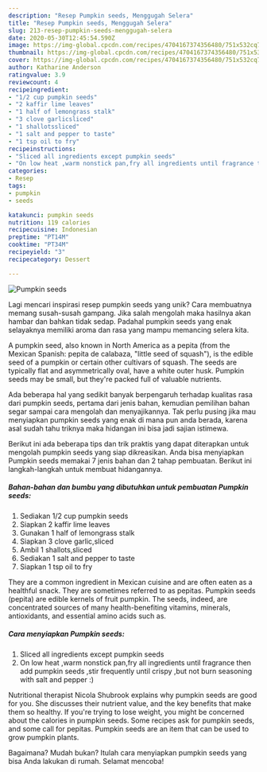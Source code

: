 ```yaml
---
description: "Resep Pumpkin seeds, Menggugah Selera"
title: "Resep Pumpkin seeds, Menggugah Selera"
slug: 213-resep-pumpkin-seeds-menggugah-selera
date: 2020-05-30T12:45:54.590Z
image: https://img-global.cpcdn.com/recipes/4704167374356480/751x532cq70/pumpkin-seeds-recipe-main-photo.jpg
thumbnail: https://img-global.cpcdn.com/recipes/4704167374356480/751x532cq70/pumpkin-seeds-recipe-main-photo.jpg
cover: https://img-global.cpcdn.com/recipes/4704167374356480/751x532cq70/pumpkin-seeds-recipe-main-photo.jpg
author: Katharine Anderson
ratingvalue: 3.9
reviewcount: 4
recipeingredient:
- "1/2 cup pumpkin seeds"
- "2 kaffir lime leaves"
- "1 half of lemongrass stalk"
- "3 clove garlicsliced"
- "1 shallotssliced"
- "1 salt and pepper to taste"
- "1 tsp oil to fry"
recipeinstructions:
- "Sliced all ingredients except pumpkin seeds"
- "On low heat ,warm nonstick pan,fry all ingredients until fragrance then add pumpkin seeds ,stir frequently until crispy ,but not burn seasoning with salt and pepper  :)"
categories:
- Resep
tags:
- pumpkin
- seeds

katakunci: pumpkin seeds 
nutrition: 119 calories
recipecuisine: Indonesian
preptime: "PT14M"
cooktime: "PT34M"
recipeyield: "3"
recipecategory: Dessert

---
```



![Pumpkin seeds](https://img-global.cpcdn.com/recipes/4704167374356480/751x532cq70/pumpkin-seeds-recipe-main-photo.jpg)

Lagi mencari inspirasi resep pumpkin seeds yang unik? Cara membuatnya memang susah-susah gampang. Jika salah mengolah maka hasilnya akan hambar dan bahkan tidak sedap. Padahal pumpkin seeds yang enak selayaknya memiliki aroma dan rasa yang mampu memancing selera kita.

A pumpkin seed, also known in North America as a pepita (from the Mexican Spanish: pepita de calabaza, &#34;little seed of squash&#34;), is the edible seed of a pumpkin or certain other cultivars of squash. The seeds are typically flat and asymmetrically oval, have a white outer husk. Pumpkin seeds may be small, but they&#39;re packed full of valuable nutrients.

Ada beberapa hal yang sedikit banyak berpengaruh terhadap kualitas rasa dari pumpkin seeds, pertama dari jenis bahan, kemudian pemilihan bahan segar sampai cara mengolah dan menyajikannya. Tak perlu pusing jika mau menyiapkan pumpkin seeds yang enak di mana pun anda berada, karena asal sudah tahu triknya maka hidangan ini bisa jadi sajian istimewa.


Berikut ini ada beberapa tips dan trik praktis yang dapat diterapkan untuk mengolah pumpkin seeds yang siap dikreasikan. Anda bisa menyiapkan Pumpkin seeds memakai 7 jenis bahan dan 2 tahap pembuatan. Berikut ini langkah-langkah untuk membuat hidangannya.

<!--inarticleads1-->

##### Bahan-bahan dan bumbu yang dibutuhkan untuk pembuatan Pumpkin seeds:

1. Sediakan 1/2 cup pumpkin seeds
1. Siapkan 2 kaffir lime leaves
1. Gunakan 1 half of lemongrass stalk
1. Siapkan 3 clove garlic,sliced
1. Ambil 1 shallots,sliced
1. Sediakan 1 salt and pepper to taste
1. Siapkan 1 tsp oil to fry


They are a common ingredient in Mexican cuisine and are often eaten as a healthful snack. They are sometimes referred to as pepitas. Pumpkin seeds (pepita) are edible kernels of fruit pumpkin. The seeds, indeed, are concentrated sources of many health-benefiting vitamins, minerals, antioxidants, and essential amino acids such as. 

<!--inarticleads2-->

##### Cara menyiapkan Pumpkin seeds:

1. Sliced all ingredients except pumpkin seeds
1. On low heat ,warm nonstick pan,fry all ingredients until fragrance then add pumpkin seeds ,stir frequently until crispy ,but not burn seasoning with salt and pepper  :)


Nutritional therapist Nicola Shubrook explains why pumpkin seeds are good for you. She discusses their nutrient value, and the key benefits that make them so healthy. If you&#39;re trying to lose weight, you might be concerned about the calories in pumpkin seeds. Some recipes ask for pumpkin seeds, and some call for pepitas. Pumpkin seeds are an item that can be used to grow pumpkin plants. 

Bagaimana? Mudah bukan? Itulah cara menyiapkan pumpkin seeds yang bisa Anda lakukan di rumah. Selamat mencoba!
